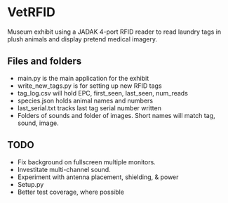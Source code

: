 # VetRFID

Museum exhibit using a JADAK 4-port RFID reader to read laundry tags in plush animals and display pretend medical imagery.

## Files and folders

- main.py is the main application for the exhibit
- write_new_tags.py is for setting up new RFID tags
- tag_log.csv will hold EPC, first_seen, last_seen, num_reads
- species.json holds animal names and numbers
- last_serial.txt tracks last tag serial number written
- Folders of sounds and folder of images. Short names will match tag, sound, image.

## TODO

- Fix background on fullscreen multiple monitors.
- Investitate multi-channel sound.
- Experiment with antenna placement, shielding, & power
- Setup.py
- Better test coverage, where possible
